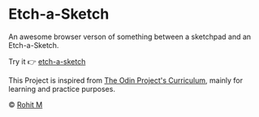 # Etch-a-Sketch

An awesome browser verson of something between a sketchpad and an Etch-a-Sketch.

Try it 👉 [etch-a-sketch](https://r0hitm.github.io/etch-a-sketch)

This Project is inspired from [The Odin Project's Curriculum](https://www.theodinproject.com/paths/foundations/courses/foundations/lessons/etch-a-sketch-project), mainly for learning and practice purposes.

&copy; [Rohit M](https://github.com/hiro776)
